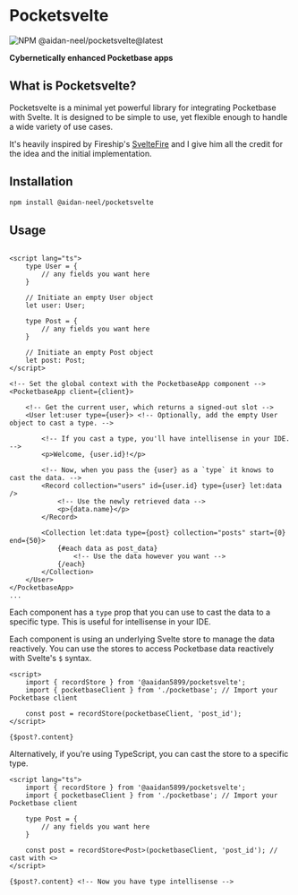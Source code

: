 # Pocketsvelte

<img src="https://img.shields.io/npm/v/@aidan-neel/pocketsvelte/latest?style=flat-square&label=version" alt="NPM @aidan-neel/pocketsvelte@latest" />

<b>Cybernetically enhanced Pocketbase apps</b>

## What is Pocketsvelte?

Pocketsvelte is a minimal yet powerful library for integrating Pocketbase with Svelte. It is designed to be simple to use, yet flexible enough to handle a wide variety of use cases.

It's heavily inspired by Fireship's [SvelteFire](https://github.com/codediodeio/sveltefire) and I give him all the credit for the idea and the initial implementation.

## Installation

```bash
npm install @aidan-neel/pocketsvelte
```

## Usage

```svelte

<script lang="ts">
    type User = {
        // any fields you want here
    }

    // Initiate an empty User object
    let user: User;

    type Post = {
        // any fields you want here
    }

    // Initiate an empty Post object
    let post: Post;
</script>

<!-- Set the global context with the PocketbaseApp component -->
<PocketbaseApp client={client}>

	<!-- Get the current user, which returns a signed-out slot -->
	<User let:user type={user}> <!-- Optionally, add the empty User object to cast a type. -->

		<!-- If you cast a type, you'll have intellisense in your IDE. -->
		<p>Welcome, {user.id}!</p>

		<!-- Now, when you pass the {user} as a `type` it knows to cast the data. -->
		<Record collection="users" id={user.id} type={user} let:data />
			<!-- Use the newly retrieved data -->
			<p>{data.name}</p>
		</Record>

		<Collection let:data type={post} collection="posts" start={0} end={50}>
			{#each data as post_data}
                <!-- Use the data however you want -->
			{/each}
        </Collection>
    </User>
</PocketbaseApp>
...
```

Each component has a `type` prop that you can use to cast the data to a specific type. This is useful for intellisense in your IDE.

Each component is using an underlying Svelte store to manage the data reactively. You can use the stores to access Pocketbase data reactively with Svelte's `$` syntax.

```svelte
<script>
    import { recordStore } from '@aaidan5899/pocketsvelte';
    import { pocketbaseClient } from './pocketbase'; // Import your Pocketbase client

    const post = recordStore(pocketbaseClient, 'post_id');
</script>

{$post?.content}
```

Alternatively, if you're using TypeScript, you can cast the store to a specific type.

```svelte
<script lang="ts">
    import { recordStore } from '@aaidan5899/pocketsvelte';
    import { pocketbaseClient } from './pocketbase'; // Import your Pocketbase client

    type Post = {
        // any fields you want here
    }

    const post = recordStore<Post>(pocketbaseClient, 'post_id'); // cast with <>
</script>

{$post?.content} <!-- Now you have type intellisense -->
```
